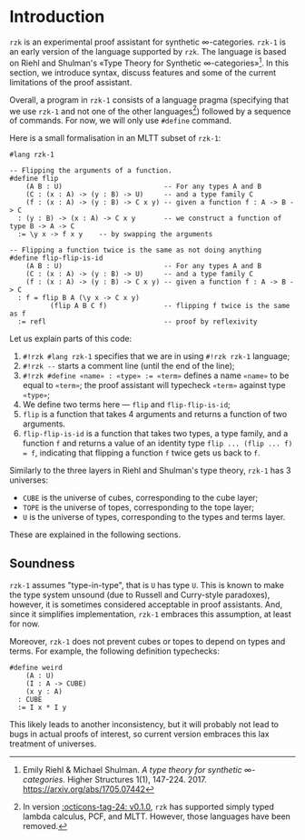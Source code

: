 # Introduction

`rzk` is an experimental proof assistant for synthetic ∞-categories.
`rzk-1` is an early version of the language supported by `rzk`.
The language is based on Riehl and Shulman's «Type Theory for Synthetic ∞-categories»[^1]. In this section, we introduce syntax, discuss features and some of the current limitations of the proof assistant.

Overall, a program in `rzk-1` consists of a language pragma (specifying that we use `rzk-1` and not one of the other languages[^2]) followed by a sequence of commands. For now, we will only use `#define` command.

Here is a small formalisation in an MLTT subset of `rzk-1`:

```rzk
#lang rzk-1

-- Flipping the arguments of a function.
#define flip
    (A B : U)                         -- For any types A and B
    (C : (x : A) -> (y : B) -> U)     -- and a type family C
    (f : (x : A) -> (y : B) -> C x y) -- given a function f : A -> B -> C
  : (y : B) -> (x : A) -> C x y       -- we construct a function of type B -> A -> C
  := \y x -> f x y    -- by swapping the arguments

-- Flipping a function twice is the same as not doing anything
#define flip-flip-is-id
    (A B : U)                         -- For any types A and B
    (C : (x : A) -> (y : B) -> U)     -- and a type family C
    (f : (x : A) -> (y : B) -> C x y) -- given a function f : A -> B -> C
  : f = flip B A (\y x -> C x y)
          (flip A B C f)              -- flipping f twice is the same as f
  := refl                             -- proof by reflexivity
```

Let us explain parts of this code:

1. `#!rzk #lang rzk-1` specifies that we are in using `#!rzk rzk-1` language;
2. `#!rzk --` starts a comment line (until the end of the line);
3. `#!rzk #define «name» : «type» := «term»` defines a name `«name»` to be equal to `«term»`; the proof assistant will typecheck `«term»` against type `«type»`;
4. We define two terms here — `flip` and `flip-flip-is-id`;
5. `flip` is a function that takes 4 arguments and returns a function of two arguments.
6. `flip-flip-is-id` is a function that takes two types, a type family, and a function `f` and returns a value of an identity type `flip ... (flip ... f) = f`, indicating that flipping a function `f` twice gets us back to `f`.

Similarly to the three layers in Riehl and Shulman's type theory, `rzk-1` has 3 universes:

- `CUBE` is the universe of cubes, corresponding to the cube layer;
- `TOPE` is the universe of topes, corresponding to the tope layer;
- `U` is the universe of types, corresponding to the types and terms layer.

These are explained in the following sections.

## Soundness

`rzk-1` assumes "type-in-type", that is `U` has type `U`.
This is known to make the type system unsound (due to Russell and Curry-style paradoxes), however,
it is sometimes considered acceptable in proof assistants.
And, since it simplifies implementation, `rzk-1` embraces this assumption, at least for now.

Moreover, `rzk-1` does not prevent cubes or topes to depend on types and terms. For example, the following definition typechecks:

```rzk
#define weird
    (A : U)
    (I : A -> CUBE)
    (x y : A)
  : CUBE
  := I x * I y
```

This likely leads to another inconsistency, but it will probably not lead to bugs in actual proofs of interest,
so current version embraces this lax treatment of universes.

[^1]: Emily Riehl & Michael Shulman. _A type theory for synthetic ∞-categories._ Higher Structures 1(1), 147-224. 2017. <https://arxiv.org/abs/1705.07442>

[^2]: In version [:octicons-tag-24: v0.1.0](https://github.com/fizruk/rzk/releases/tag/v0.1.0), `rzk` has supported simply typed lambda calculus, PCF, and MLTT. However, those languages have been removed.
